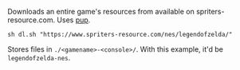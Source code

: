 Downloads an entire game's resources from available on spriters-resource.com. Uses [pup](https://github.com/ericchiang/pup).

```
sh dl.sh "https://www.spriters-resource.com/nes/legendofzelda/"
```

Stores files in `./<gamename>-<console>/`. With this example, it'd be `legendofzelda-nes`.
